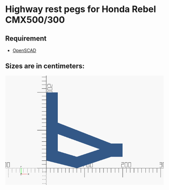 # Highway rest pegs for Honda Rebel CMX500/300

## Requirement
- [OpenSCAD](https://www.openscad.org/)

## Sizes are in centimeters:
![Highway rest pegs for Honda Rebel CMX500/300](/highway-rest-pegs.png)
